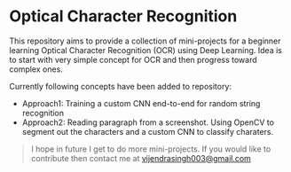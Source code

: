 # Optical Character Recognition
This repository aims to provide a collection of mini-projects for a beginner learning Optical Character Recognition (OCR) using Deep Learning. Idea is to start with very simple concept for OCR and then progress toward complex ones. 

Currently following concepts have been added to repository:
* Approach1: Training a custom CNN end-to-end for random string recognition
* Approach2: Reading paragraph from a screenshot. Using OpenCV to segment out the characters and a custom CNN to classify charaters. 

> I hope in future I get to do more mini-projects. If you would like to contribute then contact me at vijendrasingh003@gmail.com


